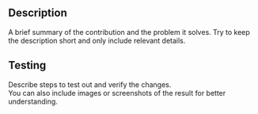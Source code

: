 ## Description  
A brief summary of the contribution and the problem it solves. Try to keep the description short and only include relevant details.

## Testing  
Describe steps to test out and verify the changes.   
You can also include images or screenshots of the result for better understanding.
